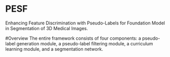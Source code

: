 # PESF
Enhancing Feature  Discrimination with Pseudo-Labels for Foundation Model in Segmentation of 3D Medical Images. 

#Overview
The entire framework consists of four components: a pseudo-label generation module, a pseudo-label filtering module, a curriculum learning module, and a segmentation network.

